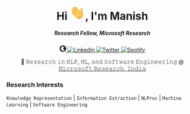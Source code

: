 <h1 align="center" style="margin:0px">Hi <img src="https://raw.githubusercontent.com/ABSphreak/ABSphreak/master/gifs/Hi.gif" width="40px" />, I'm Manish</h1>
<h5 align="center"> Research Fellow, Microsoft Research</h5>
<p align="center">
  <a href="https://manishshettym.github.io"> <img alt="website" width="17px" src="https://raw.githubusercontent.com/iconic/open-iconic/master/svg/globe.svg" /> </a>
  <a href="https://www.linkedin.com/in/manishshettym/"> <img alt="LinkedIn" width="17px" src="https://cdn.jsdelivr.net/npm/simple-icons@v3/icons/linkedin.svg" /> </a>
  <a href="https://twitter.com/manishshettym"> <img alt="Twitter" width="17px" src="https://cdn.jsdelivr.net/npm/simple-icons@3.13.0/icons/twitter.svg" /> </a>
  <a href="https://open.spotify.com/user/llkymb8x41n0iiuer3jgl4o6v"> <img alt="Spotify" width="17px" src="https://cdn.jsdelivr.net/npm/simple-icons@3.13.0/icons/spotify.svg" /> </a>
</p>
<p align="center">
  🔭 𝚁𝚎𝚜𝚎𝚊𝚛𝚌𝚑 𝚒𝚗 𝙽𝙻𝙿, 𝙼𝙻, 𝚊𝚗𝚍 𝚂𝚘𝚏𝚝𝚠𝚊𝚛𝚎 𝙴𝚗𝚐𝚒𝚗𝚎𝚎𝚛𝚒𝚗𝚐 @ <a href="𝚑𝚝𝚝𝚙𝚜://𝚠𝚠𝚠.𝚖𝚒𝚌𝚛𝚘𝚜𝚘𝚏𝚝.𝚌𝚘𝚖/𝚎𝚗-𝚞𝚜/𝚛𝚎𝚜𝚎𝚊𝚛𝚌𝚑/𝚕𝚊𝚋/𝚖𝚒𝚌𝚛𝚘𝚜𝚘𝚏𝚝-𝚛𝚎𝚜𝚎𝚊𝚛𝚌𝚑-𝚒𝚗𝚍𝚒𝚊/">𝙼𝚒𝚌𝚛𝚘𝚜𝚘𝚏𝚝 𝚁𝚎𝚜𝚎𝚊𝚛𝚌𝚑, 𝙸𝚗𝚍𝚒𝚊</a>
</p>

### Research Interests 
`Knowledge Representation` | `Information Extraction` | `NLProc` | `Machine Learning` | `Software Engineering`
